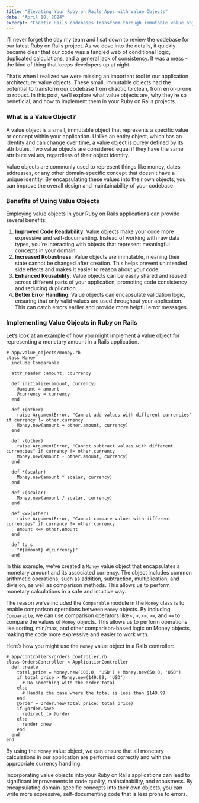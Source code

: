 ```yaml
---
title: "Elevating Your Ruby on Rails Apps with Value Objects"
date: "April 18, 2024"
excerpt: "Chaotic Rails codebases transform through immutable value objects that encapsulate domain-specific concepts like money, addresses, and calculations. Implementation benefits include improved code readability, increased robustness through immutability, enhanced reusability, and superior error handling for maintainable applications."
---
```


I’ll never forget the day my team and I sat down to review the codebase for our latest Ruby on Rails project. As we dove into the details, it quickly became clear that our code was a tangled web of conditional logic, duplicated calculations, and a general lack of consistency. It was a mess - the kind of thing that keeps developers up at night.

That’s when I realized we were missing an important tool in our application architecture: value objects. These small, immutable objects had the potential to transform our codebase from chaotic to clean, from error-prone to robust. In this post, we’ll explore what value objects are, why they’re so beneficial, and how to implement them in your Ruby on Rails projects.

### What is a Value Object?

A value object is a small, immutable object that represents a specific value or concept within your application. Unlike an entity object, which has an identity and can change over time, a value object is purely defined by its attributes. Two value objects are considered equal if they have the same attribute values, regardless of their object identity.

Value objects are commonly used to represent things like money, dates, addresses, or any other domain-specific concept that doesn’t have a unique identity. By encapsulating these values into their own objects, you can improve the overall design and maintainability of your codebase.

### Benefits of Using Value Objects

Employing value objects in your Ruby on Rails applications can provide several benefits:

1.  **Improved Code Readability**: Value objects make your code more expressive and self-documenting. Instead of working with raw data types, you’re interacting with objects that represent meaningful concepts in your domain.
2.  **Increased Robustness**: Value objects are immutable, meaning their state cannot be changed after creation. This helps prevent unintended side effects and makes it easier to reason about your code.
3.  **Enhanced Reusability**: Value objects can be easily shared and reused across different parts of your application, promoting code consistency and reducing duplication.
4.  **Better Error Handling**: Value objects can encapsulate validation logic, ensuring that only valid values are used throughout your application. This can catch errors earlier and provide more helpful error messages.

### Implementing Value Objects in Ruby on Rails

Let’s look at an example of how you might implement a value object for representing a monetary amount in a Rails application.

    # app/value_objects/money.rb
    class Money
      include Comparable
    
      attr_reader :amount, :currency
    
      def initialize(amount, currency)
        @amount = amount
        @currency = currency
      end
    
      def +(other)
        raise ArgumentError, "Cannot add values with different currencies" if currency != other.currency
        Money.new(amount + other.amount, currency)
      end
    
      def -(other)
        raise ArgumentError, "Cannot subtract values with different currencies" if currency != other.currency
        Money.new(amount - other.amount, currency)
      end
    
      def *(scalar)
        Money.new(amount * scalar, currency)
      end
    
      def /(scalar)
        Money.new(amount / scalar, currency)
      end
    
      def <=>(other)
        raise ArgumentError, "Cannot compare values with different currencies" if currency != other.currency
        amount <=> other.amount
      end
    
      def to_s
        "#{amount} #{currency}"
      end

In this example, we’ve created a `Money` value object that encapsulates a monetary amount and its associated currency. The object includes common arithmetic operations, such as addition, subtraction, multiplication, and division, as well as comparison methods. This allows us to perform monetary calculations in a safe and intuitive way.

The reason we’ve included the `Comparable` module in the `Money` class is to enable comparison operations between `Money` objects. By including `Comparable`, we can use comparison operators like `<`, `>`, `<=`, `>=`, and `==` to compare the values of `Money` objects. This allows us to perform operations like sorting, min/max, and other comparison-based logic on Money objects, making the code more expressive and easier to work with.

Here’s how you might use the `Money` value object in a Rails controller:

    # app/controllers/orders_controller.rb
    class OrdersController < ApplicationController
      def create
        total_price = Money.new(100.0, 'USD') + Money.new(50.0, 'USD')
        if total_price > Money.new(149.99, 'USD')
          # Do something with the order total
        else
          # Handle the case where the total is less than $149.99
        end
        @order = Order.new(total_price: total_price)
        if @order.save
          redirect_to @order
        else
          render :new
        end
      end
    end

By using the `Money` value object, we can ensure that all monetary calculations in our application are performed correctly and with the appropriate currency handling.

Incorporating value objects into your Ruby on Rails applications can lead to significant improvements in code quality, maintainability, and robustness. By encapsulating domain-specific concepts into their own objects, you can write more expressive, self-documenting code that is less prone to errors.